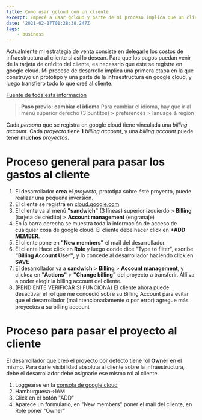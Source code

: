 ```yaml
---
title: Cómo usar gcloud con un cliente
excerpt: Empecé a usar gcloud y parte de mi proceso implica que un cliente use la consola
date: '2021-02-17T01:28:38.247Z'
tags:
    - business
---
```

Actualmente mi estrategia de venta consiste en delegarle los costos de infraestructura al cliente si así lo desean. Para que los pagos puedan venir de la tarjeta de crédito del cliente, es necesario que éste se registre en google cloud. Mi proceso de desarrollo implica una primera etapa en la que construyo un prototipo y una parte de la infraestructura en google cloud, y luego transfiero todo lo que creé al cliente. 

[Fuente de toda esta información](https://cloud.google.com/billing/docs/how-to/modify-project)

> **Paso previo: cambiar el idioma**
> Para cambiar el idioma, hay que ir al menú superior derecho (3 puntitos) > preferences > lanuage & region

Cada _persona_ que se registra en google cloud tiene vinculada una _billing account_. Cada _proyecto_ tiene **1** _billing account_, y una _billing account_ puede tener **muchos** _proyectos_.

# Proceso general para pasar los gastos al cliente
1. El desarrollador **crea** el _proyecto_, prototipa sobre éste proyecto, puede realizar una pequeña inversión.
2. El cliente se registra en [cloud.google.com](https://cloud.google.com)
3. El cliente va al menú **"sandwich"** (3 líneas) superior izquierdo > **Billing** (tarjeta de crédito) > **Account management** (engranaje)
4. En la barra derecha se muestra toda la información de acceso de cualquier cosa de google cloud. El cliente debe hacer click en **+ADD MEMBER**.
5. El cliente pone en **"New members"** el mail del desarrollador.
6. El cliente Hace click en **Role** y luego donde dice "Type to filter", escribe **"Billing Account User"**, y lo concede al desarrollador haciendo click en **SAVE**
7. El desarrollador va a **sandwich** > **Billing** > **Account management**, y clickea en **"Actions"** > **"Change billing"** del proyecto a transferir. Allí va a poder elegir la billing account del cliente.
8. (PENDIENTE VERIFICAR SI FUNCIONA) El cliente ahora puede desactivar el rol que me concedió sobre su Billing Account para evitar que el desarrollador (malintencionadamente o por error) agregue más proyectos a su billing account

# Proceso para pasar el proyecto al cliente
El desarrollador que creó el proyecto por defecto tiene rol **Owner** en el mismo. Para darle visibilidad absoluta al cliente sobre la infraestructura, debe el desarrollador debe asignarle ese mismo rol al cliente.
1. Loggearse en la [consola de google cloud]((https://console.cloud.google.com))
2. Hamburguesa->IAM
3. Click en el botón "ADD"
4. Aparece un formulario, en "New members" poner el mail del cliente, en Role poner "Owner"